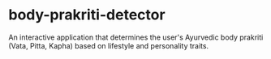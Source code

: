 # body-prakriti-detector
An interactive application that determines the user's Ayurvedic body prakriti (Vata, Pitta, Kapha) based on lifestyle and personality traits.
